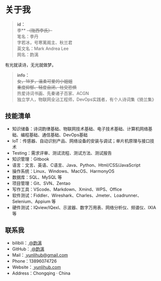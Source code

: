 # 关于我

> **id：**  
> 李** <s>（陇西李氏）</s>  
> 笔名：李丹  
> 字若冰，号寒蓠阁主、秋兰君  
> 英文名：Mark Andrea Lee  
> 网名：韵漓  

有光就读诗，无光就做梦。

> **info：**  
> <s>女，18岁，温柔可爱的小姐姐</s>  
> <s>重度抑郁、轻度自闭、社交恐惧</s>  
> 热爱诗词书画、先秦诸子百家、ACGN  
> 独立学人，物联网全沾工程师，DevOps实践者，有个人诗词集《猗兰集》  

## 技能清单  

- 知识储备：诗词韵律基础、物联网技术基础、电子技术基础、计算机网络基础、编程基础、通信基础、DevOps基础
- IoT：传感器、自动识别产品、网络设备的安装与调试；单片机原理与接口技术
- Testing：需求评审、测试流程、测试方法、测试报告
- 知识管理：Gitbook
- 语言：文言、英语、C语言、Java、Python、Html/CSS/JavaScript
- 操作系统：Linux、Windows、MacOS、HarmonyOS
- 数据库：SQL、MySQL 等
- 项目管理：Git、SVN、Zentao
- 写作工具：VScode、Markdown、Xmind、WPS、Office
- 软件测试：Fiddler、Wireshark、Charles、Jmeter、Loadrunner、Selenium、Appium 等
- 硬件测试：IQview/IQexl、示波器、数字万用表、网络分析仪、频谱仪、IXIA 等

## 联系我

- bilibili：<a href="https://space.bilibili.com/82783756/" target="_blank"> @韵漓</a>  
- GitHub：<a href="https://github.com/yunliyo" target="_blank"> @韵漓</a>  
- Mail：<a href="mailto:yunlihub@gmail.com" target="_blank"> yunlihub@gmail.com</a>  
- Phone：13896074726  
- Website：<a href="https://yunlihub.com/" target="_blank"> yunlihub.com</a>  
- Address：Chongqing · China